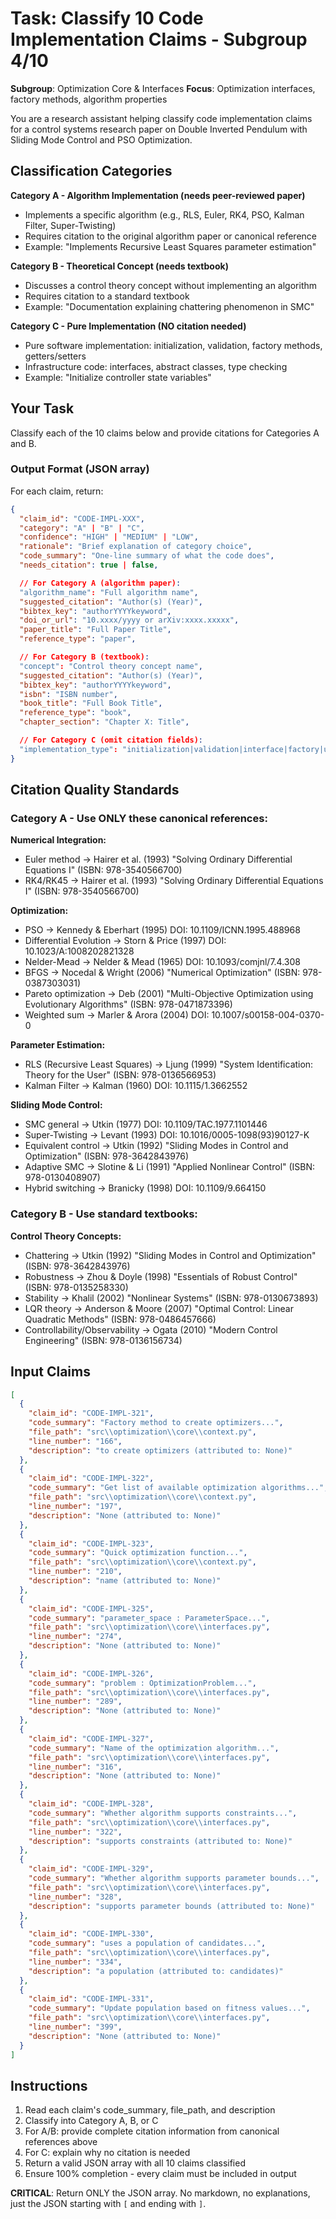 # Task: Classify 10 Code Implementation Claims - Subgroup 4/10

**Subgroup**: Optimization Core & Interfaces
**Focus**: Optimization interfaces, factory methods, algorithm properties

You are a research assistant helping classify code implementation claims for a control systems research paper on Double Inverted Pendulum with Sliding Mode Control and PSO Optimization.

## Classification Categories

**Category A - Algorithm Implementation (needs peer-reviewed paper)**
- Implements a specific algorithm (e.g., RLS, Euler, RK4, PSO, Kalman Filter, Super-Twisting)
- Requires citation to the original algorithm paper or canonical reference
- Example: "Implements Recursive Least Squares parameter estimation"

**Category B - Theoretical Concept (needs textbook)**
- Discusses a control theory concept without implementing an algorithm
- Requires citation to a standard textbook
- Example: "Documentation explaining chattering phenomenon in SMC"

**Category C - Pure Implementation (NO citation needed)**
- Pure software implementation: initialization, validation, factory methods, getters/setters
- Infrastructure code: interfaces, abstract classes, type checking
- Example: "Initialize controller state variables"

## Your Task

Classify each of the 10 claims below and provide citations for Categories A and B.

### Output Format (JSON array)

For each claim, return:

```json
{
  "claim_id": "CODE-IMPL-XXX",
  "category": "A" | "B" | "C",
  "confidence": "HIGH" | "MEDIUM" | "LOW",
  "rationale": "Brief explanation of category choice",
  "code_summary": "One-line summary of what the code does",
  "needs_citation": true | false,

  // For Category A (algorithm paper):
  "algorithm_name": "Full algorithm name",
  "suggested_citation": "Author(s) (Year)",
  "bibtex_key": "authorYYYYkeyword",
  "doi_or_url": "10.xxxx/yyyy or arXiv:xxxx.xxxxx",
  "paper_title": "Full Paper Title",
  "reference_type": "paper",

  // For Category B (textbook):
  "concept": "Control theory concept name",
  "suggested_citation": "Author(s) (Year)",
  "bibtex_key": "authorYYYYkeyword",
  "isbn": "ISBN number",
  "book_title": "Full Book Title",
  "reference_type": "book",
  "chapter_section": "Chapter X: Title",

  // For Category C (omit citation fields):
  "implementation_type": "initialization|validation|interface|factory|utility"
}
```

## Citation Quality Standards

### Category A - Use ONLY these canonical references:

**Numerical Integration:**
- Euler method → Hairer et al. (1993) "Solving Ordinary Differential Equations I" (ISBN: 978-3540566700)
- RK4/RK45 → Hairer et al. (1993) "Solving Ordinary Differential Equations I" (ISBN: 978-3540566700)

**Optimization:**
- PSO → Kennedy & Eberhart (1995) DOI: 10.1109/ICNN.1995.488968
- Differential Evolution → Storn & Price (1997) DOI: 10.1023/A:1008202821328
- Nelder-Mead → Nelder & Mead (1965) DOI: 10.1093/comjnl/7.4.308
- BFGS → Nocedal & Wright (2006) "Numerical Optimization" (ISBN: 978-0387303031)
- Pareto optimization → Deb (2001) "Multi-Objective Optimization using Evolutionary Algorithms" (ISBN: 978-0471873396)
- Weighted sum → Marler & Arora (2004) DOI: 10.1007/s00158-004-0370-0

**Parameter Estimation:**
- RLS (Recursive Least Squares) → Ljung (1999) "System Identification: Theory for the User" (ISBN: 978-0136566953)
- Kalman Filter → Kalman (1960) DOI: 10.1115/1.3662552

**Sliding Mode Control:**
- SMC general → Utkin (1977) DOI: 10.1109/TAC.1977.1101446
- Super-Twisting → Levant (1993) DOI: 10.1016/0005-1098(93)90127-K
- Equivalent control → Utkin (1992) "Sliding Modes in Control and Optimization" (ISBN: 978-3642843976)
- Adaptive SMC → Slotine & Li (1991) "Applied Nonlinear Control" (ISBN: 978-0130408907)
- Hybrid switching → Branicky (1998) DOI: 10.1109/9.664150

### Category B - Use standard textbooks:

**Control Theory Concepts:**
- Chattering → Utkin (1992) "Sliding Modes in Control and Optimization" (ISBN: 978-3642843976)
- Robustness → Zhou & Doyle (1998) "Essentials of Robust Control" (ISBN: 978-0135258330)
- Stability → Khalil (2002) "Nonlinear Systems" (ISBN: 978-0130673893)
- LQR theory → Anderson & Moore (2007) "Optimal Control: Linear Quadratic Methods" (ISBN: 978-0486457666)
- Controllability/Observability → Ogata (2010) "Modern Control Engineering" (ISBN: 978-0136156734)

## Input Claims

```json
[
  {
    "claim_id": "CODE-IMPL-321",
    "code_summary": "Factory method to create optimizers...",
    "file_path": "src\\optimization\\core\\context.py",
    "line_number": "166",
    "description": "to create optimizers (attributed to: None)"
  },
  {
    "claim_id": "CODE-IMPL-322",
    "code_summary": "Get list of available optimization algorithms...",
    "file_path": "src\\optimization\\core\\context.py",
    "line_number": "197",
    "description": "None (attributed to: None)"
  },
  {
    "claim_id": "CODE-IMPL-323",
    "code_summary": "Quick optimization function...",
    "file_path": "src\\optimization\\core\\context.py",
    "line_number": "210",
    "description": "name (attributed to: None)"
  },
  {
    "claim_id": "CODE-IMPL-325",
    "code_summary": "parameter_space : ParameterSpace...",
    "file_path": "src\\optimization\\core\\interfaces.py",
    "line_number": "274",
    "description": "None (attributed to: None)"
  },
  {
    "claim_id": "CODE-IMPL-326",
    "code_summary": "problem : OptimizationProblem...",
    "file_path": "src\\optimization\\core\\interfaces.py",
    "line_number": "289",
    "description": "None (attributed to: None)"
  },
  {
    "claim_id": "CODE-IMPL-327",
    "code_summary": "Name of the optimization algorithm...",
    "file_path": "src\\optimization\\core\\interfaces.py",
    "line_number": "316",
    "description": "None (attributed to: None)"
  },
  {
    "claim_id": "CODE-IMPL-328",
    "code_summary": "Whether algorithm supports constraints...",
    "file_path": "src\\optimization\\core\\interfaces.py",
    "line_number": "322",
    "description": "supports constraints (attributed to: None)"
  },
  {
    "claim_id": "CODE-IMPL-329",
    "code_summary": "Whether algorithm supports parameter bounds...",
    "file_path": "src\\optimization\\core\\interfaces.py",
    "line_number": "328",
    "description": "supports parameter bounds (attributed to: None)"
  },
  {
    "claim_id": "CODE-IMPL-330",
    "code_summary": "uses a population of candidates...",
    "file_path": "src\\optimization\\core\\interfaces.py",
    "line_number": "334",
    "description": "a population (attributed to: candidates)"
  },
  {
    "claim_id": "CODE-IMPL-331",
    "code_summary": "Update population based on fitness values...",
    "file_path": "src\\optimization\\core\\interfaces.py",
    "line_number": "399",
    "description": "None (attributed to: None)"
  }
]
```

## Instructions

1. Read each claim's code_summary, file_path, and description
2. Classify into Category A, B, or C
3. For A/B: provide complete citation information from canonical references above
4. For C: explain why no citation is needed
5. Return a valid JSON array with all 10 claims classified
6. Ensure 100% completion - every claim must be included in output

**CRITICAL**: Return ONLY the JSON array. No markdown, no explanations, just the JSON starting with `[` and ending with `]`.
